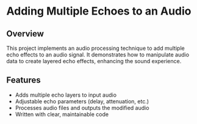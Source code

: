 # Adding Multiple Echoes to an Audio

## Overview

This project implements an audio processing technique to add multiple echo effects to an audio signal. It demonstrates how to manipulate audio data to create layered echo effects, enhancing the sound experience.

## Features

- Adds multiple echo layers to input audio
- Adjustable echo parameters (delay, attenuation, etc.)
- Processes audio files and outputs the modified audio
- Written with clear, maintainable code
